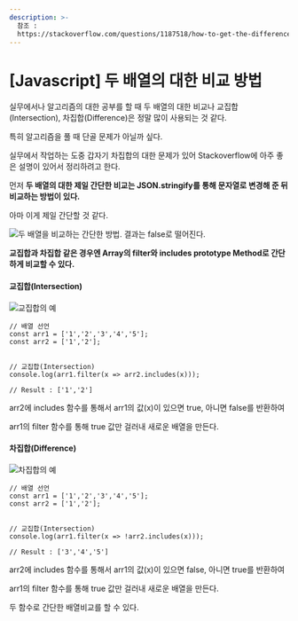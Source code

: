```yaml
---
description: >-
  참조 :
  https://stackoverflow.com/questions/1187518/how-to-get-the-difference-between-two-arrays-in-javascript
---
```


# \[Javascript\] 두 배열의 대한 비교 방법

실무에서나 알고리즘의 대한 공부를 할 때 두 배열의 대한 비교나 교집합\(Intersection\), 차집합\(Difference\)은 정말 많이 사용되는 것 같다.

특히 알고리즘을 풀 때 단골 문제가 아닐까 싶다.

실무에서 작업하는 도중 갑자기 차집합의 대한 문제가 있어 Stackoverflow에 아주 좋은 설명이 있어서 정리하려고 한다.

먼저 **두 배열의 대한 제일 간단한 비교는 JSON.stringify를 통해 문자열로 변경해 준 뒤 비교하는 방법이 있다.**

아마 이게 제일 간단할 것 같다.

  


![&#xB450; &#xBC30;&#xC5F4;&#xC744; &#xBE44;&#xAD50;&#xD558;&#xB294; &#xAC04;&#xB2E8;&#xD55C; &#xBC29;&#xBC95;. &#xACB0;&#xACFC;&#xB294; false&#xB85C; &#xB5A8;&#xC5B4;&#xC9C4;&#xB2E4;.](https://blog.kakaocdn.net/dn/bwzXt2/btqXu5cxJoA/fXfGRMdy9zejJfzkKP5tjK/img.png)

**교집합과 차집합 같은 경우엔 Array의 filter와 includes prototype Method로 간단하게 비교할 수 있다.**

#### **교집합\(Intersection\)**

![&#xAD50;&#xC9D1;&#xD569;&#xC758; &#xC608;](https://blog.kakaocdn.net/dn/0F5AB/btqXj8ab6xf/4OOtDjuOa1gp5i5YJQnjS0/img.png)

```text
// 배열 선언
const arr1 = ['1','2','3','4','5'];
const arr2 = ['1','2'];


// 교집합(Intersection)
console.log(arr1.filter(x => arr2.includes(x)));

// Result : ['1','2']
```

arr2에 includes 함수를 통해서 arr1의 값\(x\)이 있으면 true, 아니면 false를 반환하여 

arr1의 filter 함수를 통해 true 값만 걸러내 새로운 배열을 만든다.

#### 차집합\(Difference\)

![&#xCC28;&#xC9D1;&#xD569;&#xC758; &#xC608;](https://blog.kakaocdn.net/dn/bl9Ppm/btqXxd2aC4Q/gxY6lEdQK6ZH6O89wmjvsK/img.png)

```text
// 배열 선언
const arr1 = ['1','2','3','4','5'];
const arr2 = ['1','2'];


// 교집합(Intersection)
console.log(arr1.filter(x => !arr2.includes(x)));

// Result : ['3','4','5']
```

arr2에 includes 함수를 통해서 arr1의 값\(x\)이 있으면 false, 아니면 true를 반환하여

arr1의 filter 함수를 통해 true 값만 걸러내 새로운 배열을 만든다.

두 함수로 간단한 배열비교를 할 수 있다.


